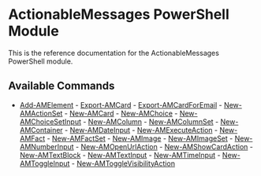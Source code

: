 # ActionableMessages PowerShell Module

This is the reference documentation for the ActionableMessages PowerShell module.

## Available Commands

- [Add-AMElement](Add-AMElement.md) - [Export-AMCard](Export-AMCard.md) - [Export-AMCardForEmail](Export-AMCardForEmail.md) - [New-AMActionSet](New-AMActionSet.md) - [New-AMCard](New-AMCard.md) - [New-AMChoice](New-AMChoice.md) - [New-AMChoiceSetInput](New-AMChoiceSetInput.md) - [New-AMColumn](New-AMColumn.md) - [New-AMColumnSet](New-AMColumnSet.md) - [New-AMContainer](New-AMContainer.md) - [New-AMDateInput](New-AMDateInput.md) - [New-AMExecuteAction](New-AMExecuteAction.md) - [New-AMFact](New-AMFact.md) - [New-AMFactSet](New-AMFactSet.md) - [New-AMImage](New-AMImage.md) - [New-AMImageSet](New-AMImageSet.md) - [New-AMNumberInput](New-AMNumberInput.md) - [New-AMOpenUrlAction](New-AMOpenUrlAction.md) - [New-AMShowCardAction](New-AMShowCardAction.md) - [New-AMTextBlock](New-AMTextBlock.md) - [New-AMTextInput](New-AMTextInput.md) - [New-AMTimeInput](New-AMTimeInput.md) - [New-AMToggleInput](New-AMToggleInput.md) - [New-AMToggleVisibilityAction](New-AMToggleVisibilityAction.md)
